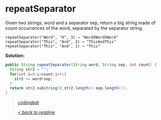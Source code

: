 # repeatSeparator

Given two strings, word and a separator sep, return a big string made of count occurrences of the word, separated by the separator string.

```
repeatSeparator("Word", "X", 3) → "WordXWordXWord"
repeatSeparator("This", "And", 2) → "ThisAndThis"
repeatSeparator("This", "And", 1) → "This"
```

**Solution:**

```java
public String repeatSeparator(String word, String sep, int count) {
  String str2 = "";
  for(int i=0;i<count;i++){
    str2 += word+sep;
  }
  return str2.substring(0,str2.length()-sep.length());
}
```

> _[codingbat](https://codingbat.com/prob/p109637)_

> [< _back to readme_](FINDREPLACEREADME)